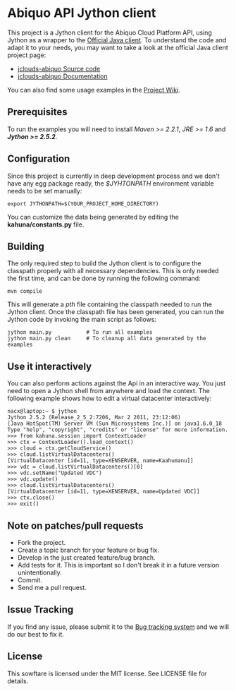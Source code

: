 Abiquo API Jython client
========================

This project is a Jython client for the Abiquo Cloud Platform API, using
Jython as a wrapper to the [Official Java client](https://github.com/abiquo/jclouds-abiquo).
To understand the code and adapt it to your needs, you may want to take a
look at the official Java client project page:

 * [jclouds-abiquo Source code](https://github.com/abiquo/jclouds-abiquo)
 * [jclouds-abiquo Documentation](https://github.com/abiquo/jclouds-abiquo/wiki)

You can also find some usage examples in the [Project Wiki](https://github.com/nacx/kahuna/wiki).


Prerequisites
-------------

To run the examples you will need to install *Maven >= 2.2.1*, *JRE >= 1.6*
and ***Jython >= 2.5.2***.


Configuration
-------------

Since this project is currently in deep development process and we don't have any egg 
package ready, the *$JYHTONPATH* environment variable needs to be set manually:

    export JYTHONPATH=$(YOUR_PROJECT_HOME_DIRECTORY)
    
You can customize the data being generated by editing the **kahuna/constants.py** file.


Building
---------

The only required step to build the Jython client is to configure the 
classpath properly with all necessary dependencies. This is only needed the
first time, and can be done by running the following command:

    mvn compile

This will generate a *pth* file containing the classpath needed to run the Jython
client. Once the classpath file has been generated, you can run the Jython code by
invoking the main script as follows:

    jython main.py           # To run all examples
    jython main.py clean     # To cleanup all data generated by the examples


Use it interactively
--------------------

You can also perform actions against the Api in an interactive way. You just need to
open a Jython shell from anywhere and load the context. The following example shows
how to edit a virtual datacenter interactively:

    nacx@laptop:~ $ jython
    Jython 2.5.2 (Release_2_5_2:7206, Mar 2 2011, 23:12:06) 
    [Java HotSpot(TM) Server VM (Sun Microsystems Inc.)] on java1.6.0_18
    Type "help", "copyright", "credits" or "license" for more information.
    >>> from kahuna.session import ContextLoader
    >>> ctx = ContextLoader().load_context()
    >>> cloud = ctx.getCloudService()         
    >>> cloud.listVirtualDatacenters()
    [VirtualDatacenter [id=11, type=XENSERVER, name=Kaahumanu]]
    >>> vdc = cloud.listVirtualDatacenters()[0]
    >>> vdc.setName("Updated VDC")
    >>> vdc.update()
    >>> cloud.listVirtualDatacenters()         
    [VirtualDatacenter [id=11, type=XENSERVER, name=Updated VDC]]
    >>> ctx.close()
    >>> exit()


Note on patches/pull requests
-----------------------------
 
 * Fork the project.
 * Create a topic branch for your feature or bug fix.
 * Develop in the just created feature/bug branch.
 * Add tests for it. This is important so I don't break it in a future version unintentionally.
 * Commit.
 * Send me a pull request.


Issue Tracking
--------------

If you find any issue, please submit it to the [Bug tracking system](https://github.com/nacx/kahuna/issues) and we
will do our best to fix it.

License
-------

This sowftare is licensed under the MIT license. See LICENSE file for details.

